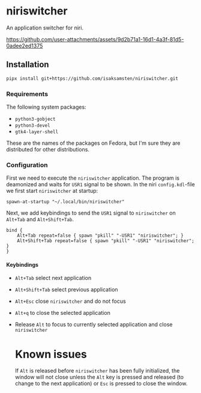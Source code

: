 # niriswitcher

An application switcher for niri.

https://github.com/user-attachments/assets/9d2b71a1-16d1-4a3f-81d5-0adee2ed1375

## Installation

```bash
pipx install git+https://github.com/isaksamsten/niriswitcher.git
```

### Requirements

The following system packages:
- `python3-gobject`
- `python3-devel`
- `gtk4-layer-shell`

These are the names of the packages on Fedora, but I'm sure they are
distributed for other distributions.

### Configuration
First we need to execute the `niriswitcher` application. The program is deamonized and waits for `USR1` signal to be shown. In the niri `config.kdl`-file we first start `niriswitcher` at startup:

```kdl
spawn-at-startup "~/.local/bin/niriswitcher"
```

Next, we add keybindings to send the `USR1` signal to `niriswitcher` on `Alt+Tab` and `Alt+Shift+Tab`.

```kdl
bind {
    Alt+Tab repeat=false { spawn "pkill" "-USR1" "niriswitcher"; }
    Alt+Shift+Tab repeat=false { spawn "pkill" "-USR1" "niriswitcher"; }
}
```
#### Keybindings

- `Alt+Tab` select next application
- `Alt+Shift+Tab` select previous application
- `Alt+Esc` close `niriswitcher` and do not focus
- `Alt+q` to close the selected application
- Release `Alt` to focus to currently selected application and close `niriswitcher`

  # Known issues
  If `Alt` is released before `niriswitcher` has been fully initialized, the window will not close unless the `Alt` key is pressed and released (to change to the next application) or `Esc` is pressed to close the window.
